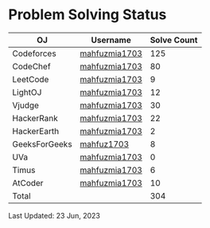 # Problem Solving Status


| OJ | Username | Solve Count |
| -- | -------- | ----------- |
| Codeforces | [mahfuzmia1703](https://codeforces.com/profile/mahfuzmia1703) | 125 |
| CodeChef | [mahfuzmia1703](https://www.codechef.com/users/mahfuzmia1703) | 80 |
| LeetCode | [mahfuzmia1703](https://leetcode.com/mahfuzmia1703) | 9 |
| LightOJ | [mahfuzmia1703](https://lightoj.com/user/mahfuzmia1703) | 12 | 
| Vjudge | [mahfuzmia1703](https://vjudge.net/user/mahfuzmia1703) | 30 |
| HackerRank | [mahfuzmia1703](https://www.hackerrank.com/mahfuzmia1703) | 22 |
| HackerEarth | [mahfuzmia1703](https://www.hackerearth.com/@mahfuzmia1703) | 2 |
| GeeksForGeeks | [mahfuz1703](https://auth.geeksforgeeks.org/user/mahfuz1703) | 8 |
| UVa | [mahfuzmia1703](https://onlinejudge.org/index.php?option=com_onlinejudge&Itemid=15) | 0 |
| Timus | [mahfuzmia1703](https://acm.timus.ru/author.aspx?id=340262) | 6 |
| AtCoder | [mahfuzmia1703](https://atcoder.jp/users/mahfuzmia1703) | 10 |
| Total |  | 304 |

Last Updated: 23 Jun, 2023
